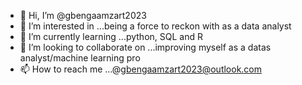 - 👋 Hi, I’m @gbengaamzart2023
- 👀 I’m interested in ...being a force to reckon with as a data analyst
- 🌱 I’m currently learning ...python, SQL and R
- 💞️ I’m looking to collaborate on ...improving myself as a datas analyst/machine learning pro
- 📫 How to reach me ...@gbengaamzart2023@outlook.com

<!---
gbengaamzart2023/gbengaamzart2023 is a ✨ special ✨ repository because its `README.md` (this file) appears on your GitHub profile.
You can click the Preview link to take a look at your changes.
--->
